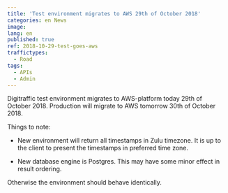 ```yaml
---
title: 'Test environment migrates to AWS 29th of October 2018'
categories: en News
image:
lang: en
published: true
ref: 2018-10-29-test-goes-aws
traffictypes:
  - Road
tags:
  - APIs
  - Admin
---
```


Digitraffic test environment migrates to AWS-platform today 29th of
October 2018. Production will migrate to AWS tomorrow 30th of October 2018.

Things to note:

- New environment will return all timestamps in Zulu timezone. It is up to the
  client to present the timestamps in preferred time zone.

- New database engine is Postgres. This may have some minor effect in result
  ordering.

Otherwise the environment should behave identically.

